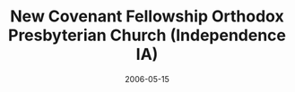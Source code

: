 ---
date: &id001 2006-05-15
end_date: null
location:
  address: null
  city: Independence
  state: IA
minister:
- end: 2008-01-01
  name: Kenneth Golden
  start: 2005-01-01
  type: Pastor
ministers:
- Kenneth Golden
name: New Covenant Fellowship Orthodox Presbyterian Church
names:
- end: 2006-05-15
  name: New Covenant Fellowship Orthodox Presbyterian Chapel
  start: 1996-01-01
- end: 2012-02-26
  name: New Covenant Fellowship Orthodox Presbyterian Church
  start: 2006-05-15
origination_date: *id001
raw_data: "IA    Independence\nNew Covenant Fellowship Orthodox Presbyterian Chapel\
  \  (1996\u2013May 15, 2006)\nNew Covenant Fellowship Orthodox Presbyterian Church\
  \  (May 15, 2006\u2013February 26, 2012)\nPastor: Kenneth Golden, 2005\u20138"
received_from: null
states:
- IA
status:
  active: false
  end_date: 2012-02-26
  reason: null
  received_from: null
  withdrawal_to: null
title: New Covenant Fellowship Orthodox Presbyterian Church (Independence IA)
year_established:
- 2006

---
